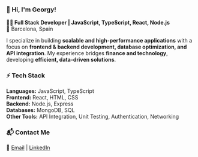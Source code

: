 ### **🚀 Hi, I'm Georgy!**  
**👨‍💻 Full Stack Developer | JavaScript, TypeScript, React, Node.js**  
📍 Barcelona, Spain  

I specialize in building **scalable and high-performance applications** with a focus on **frontend & backend development, database optimization, and API integration**. My experience bridges **finance and technology**, developing **efficient, data-driven solutions**.  

### **⚡ Tech Stack**  
**Languages:** JavaScript, TypeScript  
**Frontend:** React, HTML, CSS  
**Backend:** Node.js, Express  
**Databases:** MongoDB, SQL  
**Other Tools:** API Integration, Unit Testing, Authentication, Networking  

### **📬 Contact Me**  
📧 [Email](mailto:ovsyannikovgeorgy@gmail.com) | [LinkedIn](https://www.linkedin.com/in/georgy)  

